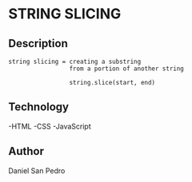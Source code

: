 # STRING SLICING

## Description

    string slicing = creating a substring
                     from a portion of another string

                     string.slice(start, end)

## Technology

-HTML
-CSS
-JavaScript

## Author

Daniel San Pedro
